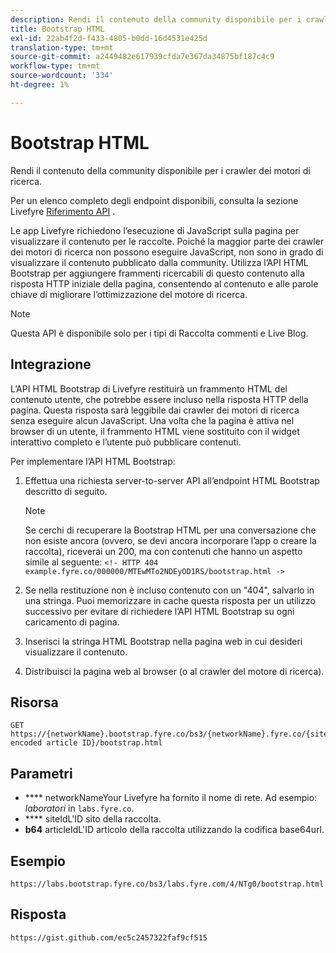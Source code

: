 ```yaml
---
description: Rendi il contenuto della community disponibile per i crawler dei motori di ricerca.
title: Bootstrap HTML
exl-id: 22ab4f2d-f433-4805-b0dd-16d4531e425d
translation-type: tm+mt
source-git-commit: a2449482e617939cfda7e367da34875bf187c4c9
workflow-type: tm+mt
source-wordcount: '334'
ht-degree: 1%

---
```


# Bootstrap HTML

Rendi il contenuto della community disponibile per i crawler dei motori di ricerca.

Per un elenco completo degli endpoint disponibili, consulta la sezione Livefyre [Riferimento API](https://api.livefyre.com/docs) .

Le app Livefyre richiedono l’esecuzione di JavaScript sulla pagina per visualizzare il contenuto per le raccolte. Poiché la maggior parte dei crawler dei motori di ricerca non possono eseguire JavaScript, non sono in grado di visualizzare il contenuto pubblicato dalla community. Utilizza l’API HTML Bootstrap per aggiungere frammenti ricercabili di questo contenuto alla risposta HTTP iniziale della pagina, consentendo al contenuto e alle parole chiave di migliorare l’ottimizzazione del motore di ricerca.

>[!NOTE]
>
>Questa API è disponibile solo per i tipi di Raccolta commenti e Live Blog.

## Integrazione

L’API HTML Bootstrap di Livefyre restituirà un frammento HTML del contenuto utente, che potrebbe essere incluso nella risposta HTTP della pagina. Questa risposta sarà leggibile dai crawler dei motori di ricerca senza eseguire alcun JavaScript. Una volta che la pagina è attiva nel browser di un utente, il frammento HTML viene sostituito con il widget interattivo completo e l’utente può pubblicare contenuti.

Per implementare l’API HTML Bootstrap:

1. Effettua una richiesta server-to-server API all’endpoint HTML Bootstrap descritto di seguito.

   >[!NOTE]
   >
   >Se cerchi di recuperare la Bootstrap HTML per una conversazione che non esiste ancora (ovvero, se devi ancora incorporare l’app o creare la raccolta), riceverai un 200, ma con contenuti che hanno un aspetto simile al seguente: `<!- HTTP 404 example.fyre.co/000000/MTEwMTo2NDEyOD1RS/bootstrap.html ->`

1. Se nella restituzione non è incluso contenuto con un &quot;404&quot;, salvarlo in una stringa. Puoi memorizzare in cache questa risposta per un utilizzo successivo per evitare di richiedere l’API HTML Bootstrap su ogni caricamento di pagina.
1. Inserisci la stringa HTML Bootstrap nella pagina web in cui desideri visualizzare il contenuto.
1. Distribuisci la pagina web al browser (o al crawler del motore di ricerca).

## Risorsa

```
GET https://{networkName}.bootstrap.fyre.co/bs3/{networkName}.fyre.co/{siteId}/{base64 encoded article ID}/bootstrap.html 
```

## Parametri

* **** networkNameYour Livefyre ha fornito il nome di rete. Ad esempio: *laboratori* in `labs.fyre.co`.
* **** siteIdL&#39;ID sito della raccolta.
* **b64** articleIdL&#39;ID articolo della raccolta utilizzando la codifica base64url.

## Esempio 

```
https://labs.bootstrap.fyre.co/bs3/labs.fyre.com/4/NTg0/bootstrap.html 
```

## Risposta

```
https://gist.github.com/ec5c2457322faf9cf515 
```
